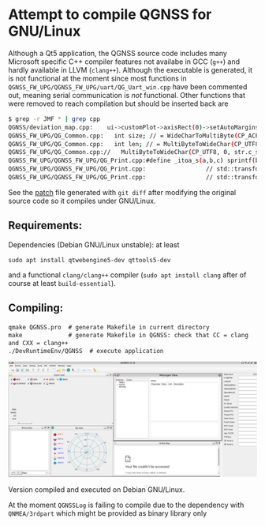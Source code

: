 # Attempt to compile QGNSS for GNU/Linux

Although a Qt5 application, the QGNSS source code includes many Microsoft 
specific C++ compiler features not availabe in GCC (``g++``) and hardly 
available in LLVM (``clang++``). Although the executable is generated, it is
not functional at the moment since most functions in
``QGNSS_FW_UPG/QGNSS_FW_UPG/uart/QG_Uart_win.cpp`` have been commented out,
meaning serial communication is *not* functional. Other functions that were
removed to reach compilation but should be inserted back are
```bash
$ grep -r JMF * | grep cpp
QGNSS/deviation_map.cpp:    ui->customPlot->axisRect(0)->setAutoMargins(QCP::msNone); // 去除边框 JMF
QGNSS_FW_UPG/QG_Common.cpp:   int size; // = WideCharToMultiByte(CP_ACP, 0, &wstr[0], (int)wstr.size(), NULL, 0, NULL, NULL); JMF
QGNSS_FW_UPG/QG_Common.cpp:   int len; // = MultiByteToWideChar(CP_UTF8, 0, str.c_str(), -1, NULL, 0); JMF
QGNSS_FW_UPG/QG_Common.cpp://   MultiByteToWideChar(CP_UTF8, 0, str.c_str(), -1, wide, len);  JMF
QGNSS_FW_UPG/QGNSS_FW_UPG/QG_Print.cpp:#define _itoa_s(a,b,c) sprintf(b, "%d", a) // JMF CORRECT (not using the base)
QGNSS_FW_UPG/QGNSS_FW_UPG/QG_Print.cpp:                 // std::transform(strtemp, strtemp + 8, strtemp, std::tolower); JMF
QGNSS_FW_UPG/QGNSS_FW_UPG/QG_Print.cpp:                 // std::transform(strtemp, strtemp + 8, strtemp, std::toupper); JMF
```

See the [patch](patch) file generated with ``git diff`` after modifying the original source code so
it compiles under GNU/Linux.

## Requirements:

Dependencies (Debian GNU/Linux unstable): at least
```
sudo apt install qtwebengine5-dev qttools5-dev
```
and a functional ``clang/clang++`` compiler (``sudo apt install clang`` after of course at least ``build-essential``).

## Compiling:

```
qmake QGNSS.pro  # generate Makefile in current directory
make             # generate Makefile in QGNSS: check that CC = clang and CXX = clang++
./DevRuntimeEnv/QGNSS  # execute application
```

<img src="2024-11-29-180920_2704x1050_scrot.png">

Version compiled and executed on Debian GNU/Linux.

At the moment ``QGNSSLog`` is failing to compile due to the dependency with ``QNMEA/3rdpart`` which might be
provided as binary library only
